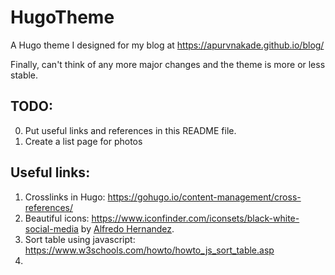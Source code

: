 # HugoTheme
A Hugo theme I designed for my blog at https://apurvnakade.github.io/blog/

Finally, can't think of any more major changes and the theme is more or less stable.

## TODO:
0. Put useful links and references in this README file.
1. Create a list page for photos



## Useful links:
1. Crosslinks in Hugo: https://gohugo.io/content-management/cross-references/
2. Beautiful icons: https://www.iconfinder.com/iconsets/black-white-social-media by [Alfredo Hernandez](https://www.iconfinder.com/AlfredoHernandez).
3. Sort table using javascript: https://www.w3schools.com/howto/howto_js_sort_table.asp
4.
